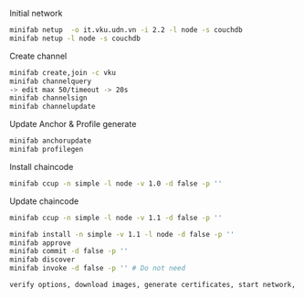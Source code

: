 Initial network

```bash
minifab netup  -o it.vku.udn.vn -i 2.2 -l node -s couchdb
minifab netup -l node -s couchdb
```

Create channel

```bash
minifab create,join -c vku
minifab channelquery
-> edit max 50/timeout -> 20s
minifab channelsign
minifab channelupdate
```

Update Anchor & Profile generate

```bash
minifab anchorupdate
minifab profilegen
```

Install chaincode

```bash
minifab ccup -n simple -l node -v 1.0 -d false -p ''
```

Update chaincode

```bash
minifab ccup -n simple -l node -v 1.1 -d false -p ''
```



```bash
minifab install -n simple -v 1.1 -l node -d false -p ''
minifab approve
minifab commit -d false -p ''
minifab discover
minifab invoke -d false -p '' # Do not need
```


```bash
verify options, download images, generate certificates, start network, network status, channel create, channel join, anchor update, profile generation, cc install, cc approve, cc commit, cc initialize, discover
```


